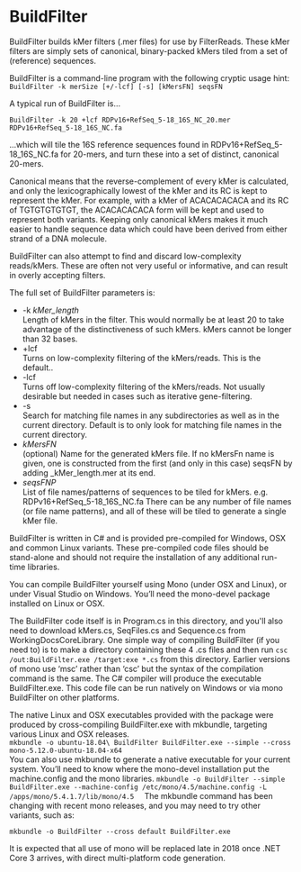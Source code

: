 ﻿
# BuildFilter
BuildFilter builds kMer filters (.mer files) for use by FilterReads. These kMer filters are simply sets of canonical, binary-packed kMers tiled from a set of (reference) sequences.  

BuildFilter is a command-line program with the following cryptic usage hint:  
`
BuildFilter -k merSize [+/-lcf] [-s] [kMersFN] seqsFN  
`

A typical run of BuildFilter is…  
```
BuildFilter -k 20 +lcf RDPv16+RefSeq_5-18_16S_NC_20.mer RDPv16+RefSeq_5-18_16S_NC.fa  
```

…which will tile the 16S reference sequences found in RDPv16+RefSeq_5-18_16S_NC.fa for 20-mers, and turn these into a set of distinct, canonical 20-mers.

Canonical means that the reverse-complement of every kMer is calculated, and only the lexicographically lowest of the kMer and its RC is kept to represent the kMer. For example, with a kMer of ACACACACACA and its RC of TGTGTGTGTGT, the ACACACACACA form will be kept and used to represent both variants. Keeping only canonical kMers makes it much easier to handle sequence data which could have been derived from either strand of a DNA molecule.  

BuildFilter can also attempt to find and discard low-complexity reads/kMers. These are often not very useful or informative, and can result in overly accepting filters.

The full set of BuildFilter parameters is:
- -k *kMer_length*  
Length of kMers in the filter. This would normally be at least 20 to take advantage of the distinctiveness of such kMers. kMers cannot be longer than 32 bases.
- +lcf   
Turns on low-complexity filtering of the kMers/reads. This is the default..
- -lcf   
Turns off low-complexity filtering of the kMers/reads. Not usually desirable but needed in cases such as iterative gene-filtering.
- -s   
Search for matching file names in any subdirectories as well as in the current directory. Default is to only look for matching file names in the current directory. 
- *kMersFN*  
(optional) Name for the generated kMers file. If no kMersFn name is given, one is constructed from the first (and only in this case) seqsFN by adding _kMer_length.mer at its end. 
- *seqsFNP*  
List of file names/patterns of sequences to be tiled for kMers. e.g. RDPv16+RefSeq_5-18_16S_NC.fa
There can be any number of file names (or file name patterns), and all of these will be tiled to generate a single kMer file.  

BuildFilter is written in C# and is provided pre-compiled for Windows, OSX and common Linux variants. These pre-compiled code files should be stand-alone and should not require the installation of any additional run-time libraries.   

You can compile BuildFilter yourself using Mono (under OSX and Linux), or under Visual Studio on Windows. You’ll need the mono-devel package installed on Linux or OSX.  


The BuildFilter code itself is in Program.cs in this directory, and you'll also need to download kMers.cs, SeqFiles.cs and Sequence.cs from WorkingDocsCoreLibrary. One simple way of compiling BuildFilter (if you need to) is to make a directory containing these 4 .cs files and then run
`
csc /out:BuildFilter.exe /target:exe *.cs
`
from this directory. Earlier versions of mono use ‘msc’ rather than ‘csc’ but the syntax of the compilation command is the same. The C# compiler will produce the executable BuildFilter.exe. This code file can be run natively on Windows or via mono BuildFilter on other platforms.  


The native Linux and OSX executables provided with the package were produced by cross-compiling BuildFilter.exe with mkbundle, targeting various Linux and OSX releases.  
`
mkbundle -o ubuntu-18.04\ BuildFilter BuildFilter.exe --simple --cross mono-5.12.0-ubuntu-18.04-x64  
`  
You can also use mkbundle to generate a native executable for your current system. You’ll need to know where the mono-devel installation put the machine.config and the mono libraries. 
`
mkbundle -o BuildFilter --simple BuildFilter.exe --machine-config /etc/mono/4.5/machine.config -L /apps/mono/5.4.1.7/lib/mono/4.5  
`
The mkbundle command has been changing with recent mono releases, and you may need to try other variants, such as:

`
mkbundle -o BuildFilter --cross default BuildFilter.exe  
`

It is expected that all use of mono will be replaced late in 2018 once .NET Core 3 arrives, with direct multi-platform code generation. 


